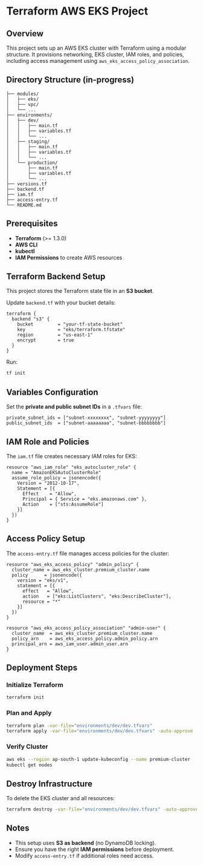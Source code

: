 # Terraform AWS EKS Project

## Overview
This project sets up an AWS EKS cluster with Terraform using a modular structure. It provisions networking, EKS cluster, IAM roles, and policies, including access management using `aws_eks_access_policy_association`.

## Directory Structure (in-progress)
```
├── modules/
│   ├── eks/
│   ├── vpc/
│   └── ...
├── environments/
│   ├── dev/
│   │   ├── main.tf
│   │   ├── variables.tf
│   │   └── ...
│   ├── staging/
│   │   ├── main.tf
│   │   ├── variables.tf
│   │   └── ...
│   └── production/
│       ├── main.tf
│       ├── variables.tf
│       └── ...
├── versions.tf
├── backend.tf
├── iam.tf
├── access-entry.tf
└── README.md
```

## Prerequisites
- **Terraform** (>= 1.3.0)
- **AWS CLI**
- **kubectl**
- **IAM Permissions** to create AWS resources

## Terraform Backend Setup
This project stores the Terraform state file in an **S3 bucket**.

Update `backend.tf` with your bucket details:
```hcl
terraform {
  backend "s3" {
    bucket         = "your-tf-state-bucket"
    key            = "eks/terraform.tfstate"
    region         = "us-east-1"
    encrypt        = true
  }
}
```
Run:
```sh
tf init
```

## Variables Configuration
Set the **private and public subnet IDs** in a `.tfvars` file:
```hcl
private_subnet_ids = ["subnet-xxxxxxxx", "subnet-yyyyyyyy"]
public_subnet_ids  = ["subnet-aaaaaaaa", "subnet-bbbbbbbb"]
```

## IAM Role and Policies
The `iam.tf` file creates necessary IAM roles for EKS:
```hcl
resource "aws_iam_role" "eks_autocluster_role" {
  name = "AmazonEKSAutoClusterRole"
  assume_role_policy = jsonencode({
    Version = "2012-10-17",
    Statement = [{
      Effect    = "Allow",
      Principal = { Service = "eks.amazonaws.com" },
      Action    = ["sts:AssumeRole"]
    }]
  })
}
```

## Access Policy Setup
The `access-entry.tf` file manages access policies for the cluster:
```hcl
resource "aws_eks_access_policy" "admin_policy" {
  cluster_name = aws_eks_cluster.premium_cluster.name
  policy      = jsonencode({
    version = "eks/v1",
    statement = [{
      effect   = "Allow",
      action   = ["eks:ListClusters", "eks:DescribeCluster"],
      resource = "*"
    }]
  })
}

resource "aws_eks_access_policy_association" "admin-user" {
  cluster_name  = aws_eks_cluster.premium_cluster.name
  policy_arn    = aws_eks_access_policy.admin_policy.arn
  principal_arn = aws_iam_user.admin_user.arn
}
```

## Deployment Steps
### Initialize Terraform
```sh
terraform init
```

### Plan and Apply
```sh
terraform plan -var-file="environments/dev/dev.tfvars"
terraform apply -var-file="environments/dev/dev.tfvars" -auto-approve
```

### Verify Cluster
```sh
aws eks --region ap-south-1 update-kubeconfig --name premium-cluster
kubectl get nodes
```

## Destroy Infrastructure
To delete the EKS cluster and all resources:
```sh
terraform destroy -var-file="environments/dev/dev.tfvars" -auto-approve
```

## Notes
- This setup uses **S3 as backend** (no DynamoDB locking).
- Ensure you have the right **IAM permissions** before deployment.
- Modify `access-entry.tf` if additional roles need access.

